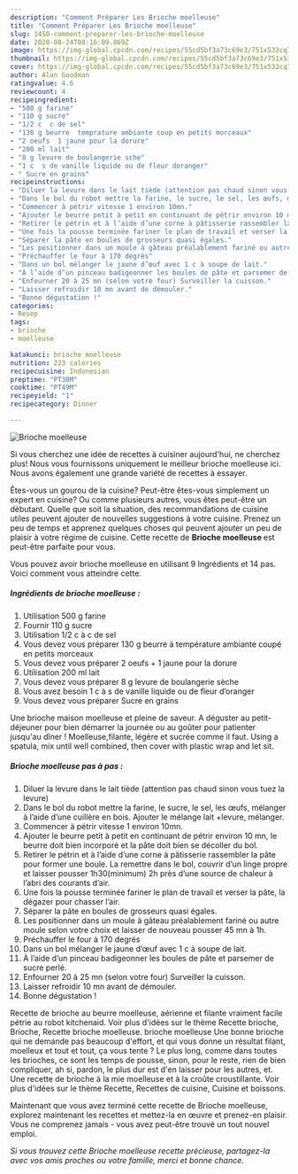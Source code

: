 ```yaml
---
description: "Comment Préparer Les Brioche moelleuse"
title: "Comment Préparer Les Brioche moelleuse"
slug: 1450-comment-preparer-les-brioche-moelleuse
date: 2020-08-24T08:16:09.869Z
image: https://img-global.cpcdn.com/recipes/55cd5bf3a73c69e3/751x532cq70/brioche-moelleuse-photo-principale-de-la-recette.jpg
thumbnail: https://img-global.cpcdn.com/recipes/55cd5bf3a73c69e3/751x532cq70/brioche-moelleuse-photo-principale-de-la-recette.jpg
cover: https://img-global.cpcdn.com/recipes/55cd5bf3a73c69e3/751x532cq70/brioche-moelleuse-photo-principale-de-la-recette.jpg
author: Alan Goodman
ratingvalue: 4.6
reviewcount: 4
recipeingredient:
- "500 g farine"
- "110 g sucre"
- "1/2 c  c de sel"
- "130 g beurre  temprature ambiante coup en petits morceaux"
- "2 oeufs  1 jaune pour la dorure"
- "200 ml lait"
- "8 g levure de boulangerie sche"
- "1 c  s de vanille liquide ou de fleur doranger"
- " Sucre en grains"
recipeinstructions:
- "Diluer la levure dans le lait tiède (attention pas chaud sinon vous tuez la levure)"
- "Dans le bol du robot mettre la farine, le sucre, le sel, les œufs, mélanger à l’aide d’une cuillère en bois. Ajouter le mélange lait +levure, mélanger."
- "Commencer à pétrir vitesse 1 environ 10mn."
- "Ajouter le beurre petit à petit en continuant de pétrir environ 10 mn, le beurre doit bien incorporé et la pâte doit bien se décoller du bol."
- "Retirer le pétrin et à l’aide d’une corne à pâtisserie rassembler la pâte pour former une boule. La remettre dans le bol, couvrir d’un linge propre et laisser pousser 1h30(minimum) 2h près d’une source de chaleur à l’abri des courants d’air."
- "Une fois la pousse terminée fariner le plan de travail et verser la pâte, la dégazer pour chasser l’air."
- "Séparer la pâte en boules de grosseurs quasi égales."
- "Les positionner dans un moule à gâteau préalablement fariné ou autre moule selon votre choix et laisser de nouveau pousser 45 mn à 1h."
- "Préchauffer le four à 170 degrés"
- "Dans un bol mélanger le jaune d’œuf avec 1 c à soupe de lait."
- "À l’aide d’un pinceau badigeonner les boules de pâte et parsemer de sucre perlé."
- "Enfourner 20 à 25 mn (selon votre four) Surveiller la cuisson."
- "Laisser refroidir 10 mn avant de démouler."
- "Bonne dégustation !"
categories:
- Resep
tags:
- brioche
- moelleuse

katakunci: brioche moelleuse 
nutrition: 223 calories
recipecuisine: Indonesian
preptime: "PT30M"
cooktime: "PT49M"
recipeyield: "1"
recipecategory: Dinner

---
```



![Brioche moelleuse](https://img-global.cpcdn.com/recipes/55cd5bf3a73c69e3/751x532cq70/brioche-moelleuse-photo-principale-de-la-recette.jpg)

Si vous cherchez une idée de recettes à cuisiner aujourd'hui, ne cherchez plus! Nous vous fournissons uniquement le meilleur brioche moelleuse ici. Nous avons également une grande variété de recettes à essayer.

Êtes-vous un gourou de la cuisine? Peut-être êtes-vous simplement un expert en cuisine? Ou comme plusieurs autres, vous êtes peut-être un débutant. Quelle que soit la situation, des recommandations de cuisine utiles peuvent ajouter de nouvelles suggestions à votre cuisine. Prenez un peu de temps et apprenez quelques choses qui peuvent ajouter un peu de plaisir à votre régime de cuisine. Cette recette de <strong> Brioche moelleuse </strong> est peut-être parfaite pour vous.

<!--inarticleads1-->

Vous pouvez avoir brioche moelleuse en utilisant 9 Ingrédients et 14 pas. Voici comment vous atteindre cette.

##### Ingrédients de brioche moelleuse :

1. Utilisation 500 g farine
1. Fournir 110 g sucre
1. Utilisation 1/2 c à c de sel
1. Vous devez vous préparer 130 g beurre à température ambiante coupé en petits morceaux
1. Vous devez vous préparer 2 oeufs + 1 jaune pour la dorure
1. Utilisation 200 ml lait
1. Vous devez vous préparer 8 g levure de boulangerie sèche
1. Vous avez besoin 1 c à s de vanille liquide ou de fleur d’oranger
1. Vous devez vous préparer  Sucre en grains


Une brioche maison moelleuse et pleine de saveur. A déguster au petit-déjeuner pour bien démarrer la journée ou au goûter pour patienter jusqu&#39;au dîner ! Moelleuse,filante, légère et sucrée comme il faut. Using a spatula, mix until well combined, then cover with plastic wrap and let sit. 

<!--inarticleads2-->

##### Brioche moelleuse pas à pas :

1. Diluer la levure dans le lait tiède (attention pas chaud sinon vous tuez la levure)
1. Dans le bol du robot mettre la farine, le sucre, le sel, les œufs, mélanger à l’aide d’une cuillère en bois. Ajouter le mélange lait +levure, mélanger.
1. Commencer à pétrir vitesse 1 environ 10mn.
1. Ajouter le beurre petit à petit en continuant de pétrir environ 10 mn, le beurre doit bien incorporé et la pâte doit bien se décoller du bol.
1. Retirer le pétrin et à l’aide d’une corne à pâtisserie rassembler la pâte pour former une boule. La remettre dans le bol, couvrir d’un linge propre et laisser pousser 1h30(minimum) 2h près d’une source de chaleur à l’abri des courants d’air.
1. Une fois la pousse terminée fariner le plan de travail et verser la pâte, la dégazer pour chasser l’air.
1. Séparer la pâte en boules de grosseurs quasi égales.
1. Les positionner dans un moule à gâteau préalablement fariné ou autre moule selon votre choix et laisser de nouveau pousser 45 mn à 1h.
1. Préchauffer le four à 170 degrés
1. Dans un bol mélanger le jaune d’œuf avec 1 c à soupe de lait.
1. À l’aide d’un pinceau badigeonner les boules de pâte et parsemer de sucre perlé.
1. Enfourner 20 à 25 mn (selon votre four) Surveiller la cuisson.
1. Laisser refroidir 10 mn avant de démouler.
1. Bonne dégustation !


Recette de brioche au beurre moelleuse, aérienne et filante vraiment facile pétrie au robot kitchenaid. Voir plus d&#39;idées sur le thème Recette brioche, Brioche, Recette brioche moelleuse. brioche moelleuse Une bonne brioche qui ne demande pas beaucoup d&#39;effort, et qui vous donne un résultat filant, moelleux et tout et tout, ça vous tente ? Le plus long, comme dans toutes les brioches, ce sont les temps de pousse, sinon, pour le reste, rien de bien compliquer, ah si, pardon, le plus dur est d&#39;en laisser pour les autres, et. Une recette de brioche à la mie moelleuse et à la croûte croustillante. Voir plus d&#39;idées sur le thème Recette, Recettes de cuisine, Cuisine et boissons. 

<!--inarticleads1-->

<p>
Maintenant que vous avez terminé cette recette de Brioche moelleuse, explorez maintenant les recettes et mettez-la en œuvre et prenez-en plaisir. Vous ne comprenez jamais - vous avez peut-être trouvé un tout nouvel emploi.
</p>

<p>
<i>Si vous trouvez cette Brioche moelleuse recette précieuse, partagez-la avec vos amis proches ou votre famille, merci et bonne chance.</i>
</p>
